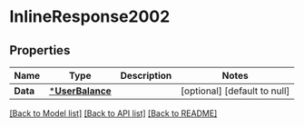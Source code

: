 # InlineResponse2002

## Properties
Name | Type | Description | Notes
------------ | ------------- | ------------- | -------------
**Data** | [***UserBalance**](UserBalance.md) |  | [optional] [default to null]

[[Back to Model list]](../README.md#documentation-for-models) [[Back to API list]](../README.md#documentation-for-api-endpoints) [[Back to README]](../README.md)

